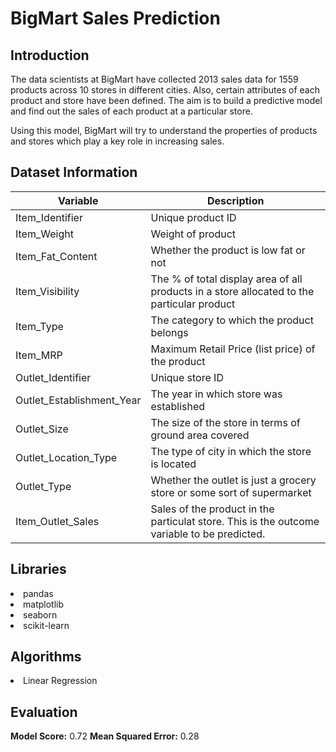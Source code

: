 # BigMart Sales Prediction


## Introduction

The data scientists at BigMart have collected 2013 sales data for 1559 products across 10 stores in different cities. Also, certain attributes of each product and store have been defined. The aim is to build a predictive model and find out the sales of each product at a particular store.

Using this model, BigMart will try to understand the properties of products and stores which play a key role in increasing sales.

## Dataset Information

Variable | Description
----------|--------------
Item_Identifier | Unique product ID
Item_Weight | Weight of product
Item_Fat_Content | Whether the product is low fat or not
Item_Visibility | The % of total display area of all products in a    store allocated to the particular product
Item_Type | The category to which the product belongs
Item_MRP | Maximum Retail Price (list price) of the product
Outlet_Identifier | Unique store ID
Outlet_Establishment_Year | The year in which store was established
Outlet_Size | The size of the store in terms of ground area covered
Outlet_Location_Type | The type of city in which the store is located
Outlet_Type | Whether the outlet is just a grocery store or some sort of supermarket
Item_Outlet_Sales | Sales of the product in the particulat store. This is the outcome variable to be predicted.

## Libraries

<li>pandas</li>
<li>matplotlib</li>
<li>seaborn</li>
<li>scikit-learn</li>

## Algorithms

<li>Linear Regression</li>

## Evaluation

**Model Score:** 0.72
**Mean Squared Error:** 0.28
